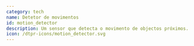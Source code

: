 ```yaml
---
category: tech
name: Detetor de movimentos
id: motion_detector
description: Um sensor que detecta o movimento de objectos próximos.
icon: /dtpr-icons/motion_detector.svg
---
```


